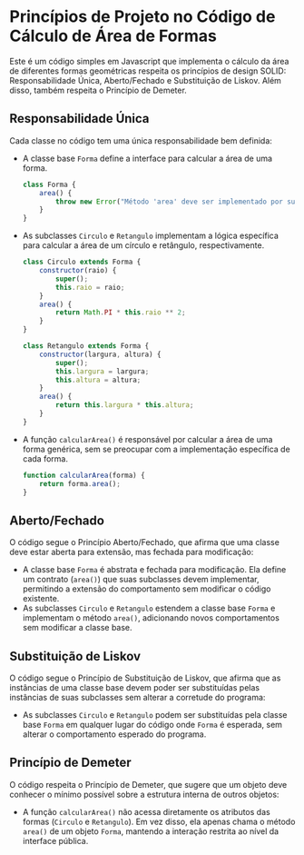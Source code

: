 # Princípios de Projeto no Código de Cálculo de Área de Formas

Este é um código simples em Javascript que implementa o cálculo da área de diferentes formas geométricas respeita os princípios de design SOLID: Responsabilidade Única, Aberto/Fechado e Substituição de Liskov. Além disso, também respeita o Princípio de Demeter.

## Responsabilidade Única

Cada classe no código tem uma única responsabilidade bem definida:

- A classe base `Forma` define a interface para calcular a área de uma forma.
    ```javascript
    class Forma {
        area() {
            throw new Error("Método 'area' deve ser implementado por subclasses");
        }
    }
- As subclasses `Circulo` e `Retangulo` implementam a lógica específica para calcular a área de um círculo e retângulo, respectivamente.
    ```javascript
    class Circulo extends Forma {
        constructor(raio) {
            super();
            this.raio = raio;
        }
        area() {
            return Math.PI * this.raio ** 2;
        }
    }

    class Retangulo extends Forma {
        constructor(largura, altura) {
            super();
            this.largura = largura;
            this.altura = altura;
        }
        area() {
            return this.largura * this.altura;
        }
    }
- A função `calcularArea()` é responsável por calcular a área de uma forma genérica, sem se preocupar com a implementação específica de cada forma.
    ```javascript
    function calcularArea(forma) {
        return forma.area();
    }
## Aberto/Fechado

O código segue o Princípio Aberto/Fechado, que afirma que uma classe deve estar aberta para extensão, mas fechada para modificação:

- A classe base `Forma` é abstrata e fechada para modificação. Ela define um contrato (`area()`) que suas subclasses devem implementar, permitindo a extensão do comportamento sem modificar o código existente.
- As subclasses `Circulo` e `Retangulo` estendem a classe base `Forma` e implementam o método `area()`, adicionando novos comportamentos sem modificar a classe base.

## Substituição de Liskov

O código segue o Princípio de Substituição de Liskov, que afirma que as instâncias de uma classe base devem poder ser substituídas pelas instâncias de suas subclasses sem alterar a corretude do programa:

- As subclasses `Circulo` e `Retangulo` podem ser substituídas pela classe base `Forma` em qualquer lugar do código onde `Forma` é esperada, sem alterar o comportamento esperado do programa.

## Princípio de Demeter

O código respeita o Princípio de Demeter, que sugere que um objeto deve conhecer o mínimo possível sobre a estrutura interna de outros objetos:

- A função `calcularArea()` não acessa diretamente os atributos das formas (`Circulo` e `Retangulo`). Em vez disso, ela apenas chama o método `area()` de um objeto `Forma`, mantendo a interação restrita ao nível da interface pública.


